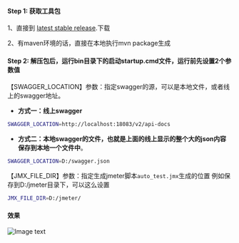 #### Step 1: 获取工具包

1、直接到 [latest stable release](https://github.com/liuyunlong1229/swagger2jmx-plugin/releases).下载

2、有maven环境的话，直接在本地执行mvn package生成

#### Step 2: 解压包后，运行bin目录下的启动startup.cmd文件，运行前先设置2个参数值

【SWAGGER_LOCATION】参数：指定swagger的源，可以是本地文件，或者线上的swagger地址。

* **方式一：线上swagger** 

```sh
SWAGGER_LOCATION=http://localhost:18083/v2/api-docs

``` 

* **方式二：本地swagger的文件，也就是上面的线上显示的整个大的json内容保存到本地一个文件中**。

```sh
SWAGGER_LOCATION=D:/swagger.json

``` 

【JMX_FILE_DIR】参数：指定生成jmeter脚本`auto_test.jmx`生成的位置
例如保存到D:/jmeter目录下，可以这么设置

```sh
JMX_FILE_DIR=D:/jmeter/

``` 
#### 效果
![Image text](https://images.gitee.com/uploads/images/2020/1107/211059_003c5955_1615225.png)

